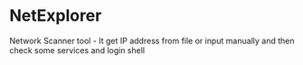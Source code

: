 # NetExplorer
Network Scanner tool - It get IP address from file or input manually and then check some services and login shell
